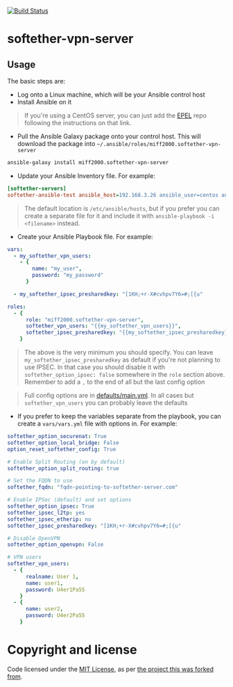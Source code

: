 [![Build Status](https://travis-ci.org/miff2000/softether-vpn-server.svg?branch=master)](https://travis-ci.org/miff2000/softether-vpn-server)

# softether-vpn-server

## Usage
The basic steps are:
* Log onto a Linux machine, which will be your Ansible control host
* Install Ansible on it
> If you're using a CentOS server, you can just add the [EPEL](https://fedoraproject.org/wiki/EPEL) repo following the instructions on that link.
* Pull the Ansible Galaxy package onto your control host. This will download the package into `~/.ansible/roles/miff2000.softether-vpn-server`
```bash
ansible-galaxy install miff2000.softether-vpn-server
```
* Update your Ansible Inventory file. For example:
```ini
[softether-servers]
softether-ansible-test ansible_host=192.168.3.26 ansible_user=centos ansible_become=true
```
> The default location is `/etc/ansible/hosts`, but if you prefer you can create a separate file for it and include it with `ansible-playbook -i <filename>` instead.
* Create your Ansible Playbook file. For example:
```YAML
vars:
  - my_softether_vpn_users:
    - {
        name: "my_user",
        password: "my_password"
      }

  - my_softether_ipsec_presharedkey: "[1KH;+r-X#cvhpv7Y6=#;[{u"

roles:
  - {
      role: "miff2000.softether-vpn-server",
      softether_vpn_users: "{{my_softether_vpn_users}}",
      softether_ipsec_presharedkey: "{{my_softether_ipsec_presharedkey}}"
    }
```
> The above is the very minimum you should specify. You can leave `my_softether_ipsec_presharedkey` as default if you're not planning to use IPSEC. In that case you should disable it with `softether_option_ipsec: false` somewhere in the `role` section above. Remember to add a `,` to the end of all but the last config option

> Full config options are in [defaults/main.yml](defaults/main.yml). In all cases but `softether_vpn_users` you can probably leave the defaults
* If you prefer to keep the variables separate from the playbook, you can create a `vars/vars.yml` file with options in. For example:

```YAML
softether_option_securenat: True
softether_option_local_bridge: False
option_reset_softether_config: True

# Enable Split Routing (on by default)
softether_option_split_routing: true

# Set the FQDN to use
softether_fqdn: "fqdn-pointing-to-softether-server.com"

# Enable IPSec (default) and set options
softether_option_ipsec: True
softether_ipsec_l2tp: yes
softether_ipsec_etherip: no
softether_ipsec_presharedkey: "[1KH;+r-X#cvhpv7Y6=#;[{u"

# Disable OpenVPN
softether_option_openvpn: False

# VPN users
softether_vpn_users:
  - {
      realname: User 1,
      name: user1,
      password: U4er1Pa55
    }
  - {
      name: user2,
      password: U4er2Pa55
    }
```

# Copyright and license

Code licensed under the [MIT License](http://opensource.org/licenses/MIT), as per [the project this was forked from](https://github.com/softasap/sa-vpn-softether).
